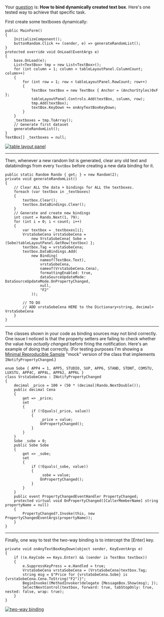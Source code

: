 Your [question](https://stackoverflow.com/q/74850647/5438626) is: **How to bind dynamically created text box**. Here's one tested way to achieve that specific task. 

First create some textboxes dynamically:

    public MainForm()
    {
        InitializeComponent();
        buttonRandom.Click += (sender, e) => generateRandomList();
    }
    protected override void OnLoad(EventArgs e)
    {
        base.OnLoad(e);
        List<TextBox> tmp = new List<TextBox>();
        for (int column = 1; column < tableLayoutPanel.ColumnCount; column++)
        {
            for (int row = 1; row < tableLayoutPanel.RowCount; row++)
            {
                TextBox textBox = new TextBox { Anchor = (AnchorStyles)0xF };
                tableLayoutPanel.Controls.Add(textBox, column, row);
                tmp.Add(textBox);
                textBox.KeyDown += onAnyTextBoxKeyDown;
            }
        }
        _textboxes = tmp.ToArray();
        // Generate first dataset
        generateRandomList();
    }
    TextBox[] _textboxes = null;


[![table layout panel][1]][1]

***

Then, whenever a new random list is generated, clear any old text and databindings from every `TextBox` before creating a new data binding for it.


    public static Random Rando { get; } = new Random(2);
    private void generateRandomList()
    {
        // Clear ALL the data + bindings for ALL the textboxes.
        foreach (var textbox in _textboxes)
        {
            textbox.Clear();
            textbox.DataBindings.Clear();
        }
        // Generate and create new bindings
        int count = Rando.Next(1, 79);
        for (int i = 0; i < count; i++)
        {
            var textbox = _textboxes[i];
            VrstaSobeCena vrstaSobeCena =
                new VrstaSobeCena{ Sobe = (Sobe)tableLayoutPanel.GetRow(textbox) };
            textbox.Tag = vrstaSobeCena;
            textbox.DataBindings.Add(
                new Binding(
                    nameof(TextBox.Text),
                    vrstaSobeCena,
                    nameof(VrstaSobeCena.Cena),
                    formattingEnabled: true,
                    dataSourceUpdateMode: DataSourceUpdateMode.OnPropertyChanged,
                    null,
                    "F2"
                ));

            // TO DO
            // ADD vrstaSobeCena HERE to the Dictionary<string, decimal> VrstaSobeCena
        }
    }
***

The classes shown in your code as binding sources may not bind correctly. One issue I noticed is that the property setters are failing to check whether the value _has actually changed_ before firing the notification. Here's an example of doing that correctly. (For testing purposes I'm showing a [Minimal Reproducible Sample](https://stackoverflow.com/help/minimal-reproducible-example) "mock" version of the class that implements `INotifyPropertyChanged`.) 

    enum Sobe { APP4 = 1, APP5, STUDIO, SUP, APP6, STAND, STDNT, COMSTU, LUXSTU, APP4C, APP4L, APP62, APP6L }
    class VrstaSobeCena : INotifyPropertyChanged
    {
        decimal _price = 100 + (50 * (decimal)Rando.NextDouble());
        public decimal Cena
        {
            get => _price;
            set
            {
                if (!Equals(_price, value))
                {
                    _price = value;
                    OnPropertyChanged();
                }
            }
        }
        Sobe _sobe = 0;
        public Sobe Sobe
        {
            get => _sobe;
            set
            {
                if (!Equals(_sobe, value))
                {
                    _sobe = value;
                    OnPropertyChanged();
                }
            }
        }
        public event PropertyChangedEventHandler PropertyChanged;
        protected virtual void OnPropertyChanged([CallerMemberName] string propertyName = null)
        {
            PropertyChanged?.Invoke(this, new PropertyChangedEventArgs(propertyName));
        }
    }

***
Finally, one way to test the two-way binding is to intercept the [Enter] key.

    private void onAnyTextBoxKeyDown(object sender, KeyEventArgs e)
    {
        if ((e.KeyCode == Keys.Enter) && (sender is TextBox textbox))
        {
            e.SuppressKeyPress = e.Handled = true;
            VrstaSobeCena vrstaSobeCena = (VrstaSobeCena)textbox.Tag;
            string msg = $"Price for {vrstaSobeCena.Sobe} is {vrstaSobeCena.Cena.ToString("F2")}";
            BeginInvoke((MethodInvoker)delegate {MessageBox.Show(msg); });
            SelectNextControl(textbox, forward: true, tabStopOnly: true, nested: false, wrap: true);
        }
    }

[![two-way binding][2]][2]


  [1]: https://i.stack.imgur.com/8VG10.png
  [2]: https://i.stack.imgur.com/1AdFk.png